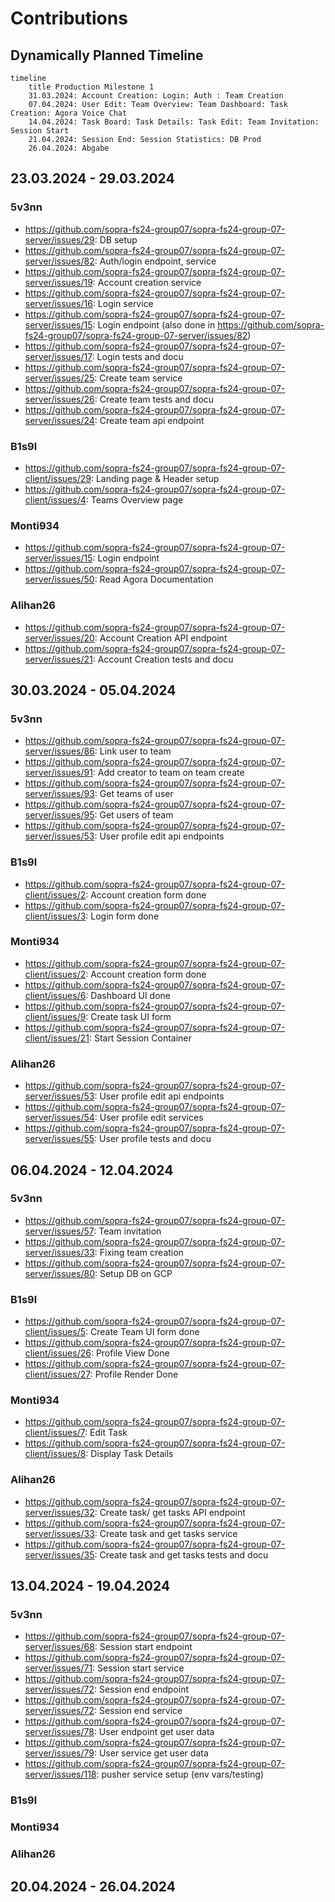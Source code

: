 # Contributions

## Dynamically Planned Timeline

```mermaid
timeline
    title Production Milestone 1
    31.03.2024: Account Creation: Login: Auth : Team Creation
    07.04.2024: User Edit: Team Overview: Team Dashboard: Task Creation: Agora Voice Chat
    14.04.2024: Task Board: Task Details: Task Edit: Team Invitation: Session Start
    21.04.2024: Session End: Session Statistics: DB Prod
    26.04.2024: Abgabe
```

## 23.03.2024 - 29.03.2024

### 5v3nn

- https://github.com/sopra-fs24-group07/sopra-fs24-group-07-server/issues/29:
  DB setup
- https://github.com/sopra-fs24-group07/sopra-fs24-group-07-server/issues/82:
  Auth/login endpoint, service
- https://github.com/sopra-fs24-group07/sopra-fs24-group-07-server/issues/19:
  Account creation service
- https://github.com/sopra-fs24-group07/sopra-fs24-group-07-server/issues/16:
  Login service
- https://github.com/sopra-fs24-group07/sopra-fs24-group-07-server/issues/15:
  Login endpoint (also done in
  https://github.com/sopra-fs24-group07/sopra-fs24-group-07-server/issues/82)
- https://github.com/sopra-fs24-group07/sopra-fs24-group-07-server/issues/17:
  Login tests and docu
- https://github.com/sopra-fs24-group07/sopra-fs24-group-07-server/issues/25:
  Create team service
- https://github.com/sopra-fs24-group07/sopra-fs24-group-07-server/issues/26:
  Create team tests and docu
- https://github.com/sopra-fs24-group07/sopra-fs24-group-07-server/issues/24:
  Create team api endpoint

### B1s9l

- https://github.com/sopra-fs24-group07/sopra-fs24-group-07-client/issues/29:
  Landing page & Header setup
- https://github.com/sopra-fs24-group07/sopra-fs24-group-07-client/issues/4:
  Teams Overview page

### Monti934

- https://github.com/sopra-fs24-group07/sopra-fs24-group-07-server/issues/15:
  Login endpoint
- https://github.com/sopra-fs24-group07/sopra-fs24-group-07-server/issues/50:
  Read Agora Documentation

### Alihan26

- https://github.com/sopra-fs24-group07/sopra-fs24-group-07-server/issues/20:
  Account Creation API endpoint
- https://github.com/sopra-fs24-group07/sopra-fs24-group-07-server/issues/21:
  Account Creation tests and docu

## 30.03.2024 - 05.04.2024

### 5v3nn

- https://github.com/sopra-fs24-group07/sopra-fs24-group-07-server/issues/86:
  Link user to team
- https://github.com/sopra-fs24-group07/sopra-fs24-group-07-server/issues/91:
  Add creator to team on team create
- https://github.com/sopra-fs24-group07/sopra-fs24-group-07-server/issues/93:
  Get teams of user
- https://github.com/sopra-fs24-group07/sopra-fs24-group-07-server/issues/95:
  Get users of team
- https://github.com/sopra-fs24-group07/sopra-fs24-group-07-server/issues/53:
  User profile edit api endpoints

### B1s9l

- https://github.com/sopra-fs24-group07/sopra-fs24-group-07-client/issues/2:
  Account creation form done
- https://github.com/sopra-fs24-group07/sopra-fs24-group-07-client/issues/3:
  Login form done

### Monti934

- https://github.com/sopra-fs24-group07/sopra-fs24-group-07-client/issues/2:
  Account creation form done
- https://github.com/sopra-fs24-group07/sopra-fs24-group-07-client/issues/6:
  Dashboard UI done
- https://github.com/sopra-fs24-group07/sopra-fs24-group-07-client/issues/9:
  Create task UI form
- https://github.com/sopra-fs24-group07/sopra-fs24-group-07-client/issues/21:
  Start Session Container

### Alihan26

- https://github.com/sopra-fs24-group07/sopra-fs24-group-07-server/issues/53:
  User profile edit api endpoints
- https://github.com/sopra-fs24-group07/sopra-fs24-group-07-server/issues/54:
  User profile edit services
- https://github.com/sopra-fs24-group07/sopra-fs24-group-07-server/issues/55:
  User profile tests and docu

## 06.04.2024 - 12.04.2024

### 5v3nn

- https://github.com/sopra-fs24-group07/sopra-fs24-group-07-server/issues/57:
  Team invitation
- https://github.com/sopra-fs24-group07/sopra-fs24-group-07-server/issues/33:
  Fixing team creation
- https://github.com/sopra-fs24-group07/sopra-fs24-group-07-server/issues/80:
  Setup DB on GCP

### B1s9l

- https://github.com/sopra-fs24-group07/sopra-fs24-group-07-client/issues/5:
  Create Team UI form done
- https://github.com/sopra-fs24-group07/sopra-fs24-group-07-client/issues/26:
  Profile View Done
- https://github.com/sopra-fs24-group07/sopra-fs24-group-07-client/issues/27:
  Profile Render Done

### Monti934

- https://github.com/sopra-fs24-group07/sopra-fs24-group-07-client/issues/7:
  Edit Task
- https://github.com/sopra-fs24-group07/sopra-fs24-group-07-client/issues/8:
  Display Task Details

### Alihan26

- https://github.com/sopra-fs24-group07/sopra-fs24-group-07-server/issues/32:
  Create task/ get tasks API endpoint
- https://github.com/sopra-fs24-group07/sopra-fs24-group-07-server/issues/33:
  Create task and get tasks service
- https://github.com/sopra-fs24-group07/sopra-fs24-group-07-server/issues/35:
  Create task and get tasks tests and docu

## 13.04.2024 - 19.04.2024

### 5v3nn

- https://github.com/sopra-fs24-group07/sopra-fs24-group-07-server/issues/68:
  Session start endpoint
- https://github.com/sopra-fs24-group07/sopra-fs24-group-07-server/issues/71:
  Session start service
- https://github.com/sopra-fs24-group07/sopra-fs24-group-07-server/issues/72:
  Session end endpoint
- https://github.com/sopra-fs24-group07/sopra-fs24-group-07-server/issues/72:
  Session end service
- https://github.com/sopra-fs24-group07/sopra-fs24-group-07-server/issues/78:
  User endpoint get user data
- https://github.com/sopra-fs24-group07/sopra-fs24-group-07-server/issues/79:
  User service get user data
- https://github.com/sopra-fs24-group07/sopra-fs24-group-07-server/issues/118:
  pusher service setup (env vars/testing)

### B1s9l

### Monti934

### Alihan26

## 20.04.2024 - 26.04.2024
